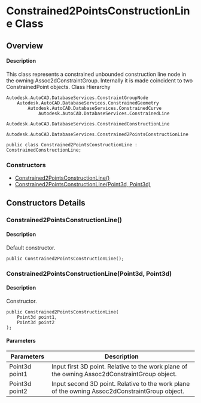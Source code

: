 # Constrained2PointsConstructionLine Class

## Overview

#### Description
This class represents a constrained unbounded construction line node in the owning Assoc2dConstraintGroup. Internally it is made coincident to two ConstrainedPoint objects.
Class Hierarchy
```text
Autodesk.AutoCAD.DatabaseServices.ConstraintGroupNode
    Autodesk.AutoCAD.DatabaseServices.ConstrainedGeometry
        Autodesk.AutoCAD.DatabaseServices.ConstrainedCurve
            Autodesk.AutoCAD.DatabaseServices.ConstrainedLine
                Autodesk.AutoCAD.DatabaseServices.ConstrainedConstructionLine
                    Autodesk.AutoCAD.DatabaseServices.Constrained2PointsConstructionLine
```

```text
public class Constrained2PointsConstructionLine : ConstrainedConstructionLine;
```

### Constructors

- [Constrained2PointsConstructionLine()](#constrained2pointsconstructionline())
- [Constrained2PointsConstructionLine(Point3d, Point3d)](#constrained2pointsconstructionline(point3d,-point3d))


## Constructors Details

### Constrained2PointsConstructionLine()

#### Description
Default constructor.
```text
public Constrained2PointsConstructionLine();
```

### Constrained2PointsConstructionLine(Point3d, Point3d)

#### Description
Constructor.
```text
public Constrained2PointsConstructionLine(
    Point3d point1, 
    Point3d point2
);
```

#### Parameters
| Parameters | Description |
| --- | --- |
| Point3d point1 | Input first 3D point. Relative to the work plane of the owning Assoc2dConstraintGroup object. |
| Point3d point2 | Input second 3D point. Relative to the work plane of the owning Assoc2dConstraintGroup object. |
